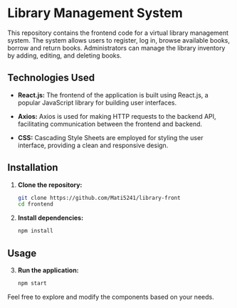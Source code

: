 # Library Management System

This repository contains the frontend code for a virtual library management system. The system allows users to register, log in, browse available books, borrow and return books. Administrators can manage the library inventory by adding, editing, and deleting books.

## Technologies Used

- **React.js:** The frontend of the application is built using React.js, a popular JavaScript library for building user interfaces.

- **Axios:** Axios is used for making HTTP requests to the backend API, facilitating communication between the frontend and backend.

- **CSS:** Cascading Style Sheets are employed for styling the user interface, providing a clean and responsive design.

## Installation

1. **Clone the repository:**

    ```bash
    git clone https://github.com/Mati5241/library-front
    cd frontend
    ```

2. **Install dependencies:**

    ```bash
    npm install
    ```

## Usage

3. **Run the application:**

    ```bash
    npm start
    ```

 

Feel free to explore and modify the components based on your needs.
